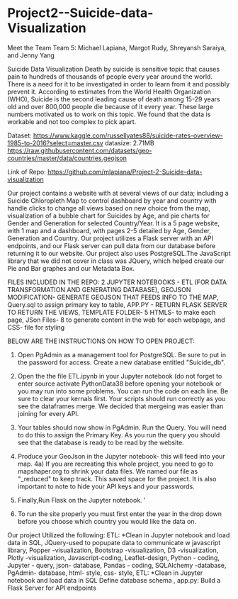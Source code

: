 # Project2--Suicide-data-Visualization

Meet the Team
Team 5:
Michael Lapiana,
Margot Rudy,
Shreyansh Saraiya, and
Jenny Yang 


Suicide Data Visualization
Death by suicide is sensitive topic that causes pain to hundreds of thousands of people every year around the world.
There is a need for it to be investigated in order to learn from it and possibly prevent it. According to estimates from the World
 Health Organization (WHO), Suicide is the second leading cause of death among 15-29 years old and over 800,000 people
 die because of it every year. These large numbers motivated us to work on this topic. 
We found that the data is workable and not too complex to pick apart.

Dataset:
https://www.kaggle.com/russellyates88/suicide-rates-overview-1985-to-2016?select=master.csv	datasize: 2.71MB
https://raw.githubusercontent.com/datasets/geo-countries/master/data/countries.geojson

Link of Repo:
https://github.com/mlapiana/Project-2-Suicide-data-visualization

Our project contains a website with at several views of our data; including a Suicide Chloropleth Map to control 
dashboard by year and country with handle clicks to change all views based on new choice from the map,
visualization of a bubble chart for Suicides by Age, and
pie charts for  Gender and Generation for selected Country/Year. 
It is a 5 page website, with 1 map and a dashboard, with pages
2-5 detailed by Age, Gender, Generation and Country.
Our project utilizes a Flask server with an API endpoints, and our Flask server can pull data 
from our database before returning it to our website. 
Our  project also uses  PostgreSQL.The  JavaScript library that we did not cover in 
class was JQuery, which helped create our Pie and Bar graphes and our Metadata Box. 


FILES INCLUDED IN THE REPO:
2 JUPYTER NOTEBOOKS - ETL (FOR DATA TRANSFORMATION AND GENERATING DATABASE), 
GEOJSON MODIFICATION- GENERATE GEOJSON THAT FEEDS INFO TO THE MAP, 
Query.sql to assign primary key to table, 
APP.PY - RETURN FLASK SERVER TO RETURN THE VIEWS, 
TEMPLATE FOLDER- 5 HTMLS- to make each page, 
JSon Files- 8 to generate content in the web for each webpage, and
CSS- file for styling


BELOW ARE THE INSTRUCTIONS ON HOW TO OPEN PROJECT:

1. Open PgAdmin as a management tool for PostgreSQL. Be sure to put in the password for access. Create a new database entitled "Suicide_db".

2. Open the the file ETL.ipynb in your Jupyter notebook (do not forget to enter source activate PythonData38 before opening your notebook or you
may run into some problems. You can run the code on each line. Be sure to clear your kernals first. Your scripts should run correctly as you see the dataframes
merge. We decided that mergeing was easier than joining for every API.

3. Your tables should now show in PgAdmin. Run the Query. You will need to do this to assign the Primary Key.
As you run the query you should see that the database is ready to be read by the website.

4. Produce your GeoJson in the Jupyter notebook- this will feed into your map. 4a) If you are recreating this whole project, you need
to go to mapshaper.org to shrink your data files. We named our file as "_reduced" to keep track. This saved space for the project.
It is also important to note to hide your API keys and your passwords.

5. Finally,Run Flask on the Jupyter notebook. '

6. To run the site properly you must first enter the year in the drop down before you choose which country you would like the data on.


Our project Utilized the following:
ETL: *Clean in Jupyter notebook and load data in SQL, 
JQuery-used to popupate data to communicate w javascript library, 
Popper -visualization, 
Bootstrap -visualization, 
D3 -visualization, 
Plotly -visualization, 
Javascript-coding, 
Leaflet-design, 
Python - coding, 
Jupyter - query, 
json- database, 
Pandas - coding, 
SQLAlchemy -database, 
PgAdmin- database, 
html- style, 
css- style, 
ETL: *Clean in Jupyter notebook and load data in SQL
Define database schema , 
app.py: Build a Flask Server for API endpoints 


